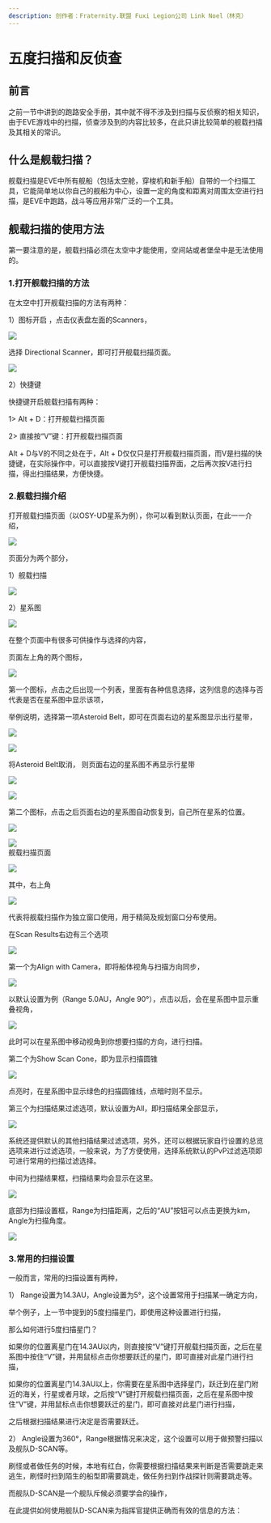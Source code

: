 ```yaml
---
description: 创作者：Fraternity.联盟 Fuxi Legion公司 Link Noel（林克）
---
```


# 五度扫描和反侦查

## 前言

之前一节中讲到的跑路安全手册，其中就不得不涉及到扫描与反侦察的相关知识，由于EVE游戏中的扫描，侦查涉及到的内容比较多，在此只讲比较简单的舰载扫描及其相关的常识。

## 什么是舰载扫描？

舰载扫描是EVE中所有舰船（包括太空舱，穿梭机和新手船）自带的一个扫描工具，它能简单地以你自己的舰船为中心，设置一定的角度和距离对周围太空进行扫描，是EVE中跑路，战斗等应用非常广泛的一个工具。

## 舰载扫描的使用方法

第一要注意的是，舰载扫描必须在太空中才能使用，空间站或者堡垒中是无法使用的。

### 1.打开舰载扫描的方法

在太空中打开舰载扫描的方法有两种：

1）图标开启 ，点击仪表盘左面的Scanners，

![](../.gitbook/assets/1%20%284%29.png)

选择 Directional Scanner，即可打开舰载扫描页面。

![](../.gitbook/assets/2%20%282%29.png)

2）快捷键

快捷键开启舰载扫描有两种：

1&gt; Alt + D：打开舰载扫描页面

2&gt; 直接按“V”键：打开舰载扫描页面

Alt + D与V的不同之处在于，Alt + D仅仅只是打开舰载扫描页面，而V是扫描的快捷键，在实际操作中，可以直接按V键打开舰载扫描界面，之后再次按V进行扫描，得出扫描结果，方便快捷。

### 2.舰载扫描介绍

打开舰载扫描页面（以OSY-UD星系为例），你可以看到默认页面，在此一一介绍，

![](../.gitbook/assets/3%20%282%29.png)

页面分为两个部分，

1）舰载扫描

![](../.gitbook/assets/4%20%282%29.png)

2）星系图

![](../.gitbook/assets/5%20%282%29.png)

在整个页面中有很多可供操作与选择的内容，

页面左上角的两个图标，

![](../.gitbook/assets/6%20%281%29.png)

第一个图标，点击之后出现一个列表，里面有各种信息选择，这列信息的选择与否代表是否在星系图中显示该项，

举例说明，选择第一项Asteroid Belt，即可在页面右边的星系图显示出行星带，

![](../.gitbook/assets/7.png)

![](../.gitbook/assets/8.png)

将Asteroid Belt取消， 则页面右边的星系图不再显示行星带

![](../.gitbook/assets/9.png)

![](../.gitbook/assets/10.png)

第二个图标，点击之后页面右边的星系图自动恢复到，自己所在星系的位置。

![](../.gitbook/assets/11.png)

![](file:///C:/Users/ZY/AppData/Local/Temp/msohtmlclip1/01/clip_image022.jpg)  
舰载扫描页面

![](../.gitbook/assets/12.png)

其中，右上角

![](../.gitbook/assets/13.png)

代表将舰载扫描作为独立窗口使用，用于精简及规划窗口分布使用。

在Scan Results右边有三个选项

![](../.gitbook/assets/14.png)

第一个为Align with Camera，即将船体视角与扫描方向同步，

![](../.gitbook/assets/15.png)

以默认设置为例（Range 5.0AU，Angle 90°），点击以后，会在星系图中显示重叠视角，

![](../.gitbook/assets/16.png)

此时可以在星系图中移动视角到你想要扫描的方向，进行扫描。

第二个为Show Scan Cone，即为显示扫描圆锥

![](../.gitbook/assets/17.png)

点亮时，在星系图中显示绿色的扫描圆锥线，点暗时则不显示。

第三个为扫描结果过滤选项，默认设置为All，即扫描结果全部显示，

![](../.gitbook/assets/18.png)

系统还提供默认的其他扫描结果过滤选项，另外，还可以根据玩家自行设置的总览选项来进行过滤选项，一般来说，为了方便使用，选择系统默认的PvP过滤选项即可进行常用的扫描过滤选择。

中间为扫描结果框，扫描结果均会显示在这里。

![](../.gitbook/assets/19.png)

底部为扫描设置框，Range为扫描距离，之后的“AU”按钮可以点击更换为km，Angle为扫描角度。

![](../.gitbook/assets/20.png)

### 3.常用的扫描设置

一般而言，常用的扫描设置有两种，

1） Range设置为14.3AU，Angle设置为5°，这个设置常用于扫描某一确定方向，

举个例子，上一节中提到的5度扫描星门，即使用这种设置进行扫描，

那么如何进行5度扫描星门？

如果你的位置离星门在14.3AU以内，则直接按“V”键打开舰载扫描页面，之后在星系图中按住“V”键，并用鼠标点击你想要跃迁的星门，即可直接对此星门进行扫描，

如果你的位置离星门14.3AU以上，你需要在星系图中选择星门，跃迁到在星门附近的海关，行星或者月球，之后按“V”键打开舰载扫描页面，之后在星系图中按住“V”键，并用鼠标点击你想要跃迁的星门，即可直接对此星门进行扫描，

之后根据扫描结果进行决定是否需要跃迁。

2） Angle设置为360°，Range根据情况来决定，这个设置可以用于做预警扫描以及舰队D-SCAN等。

刷怪或者做任务的时候，本地有红白，你需要根据扫描结果来判断是否需要跳走来逃生，刷怪时扫到陌生的船型即需要跳走，做任务扫到作战探针则需要跳走等。

而舰队D-SCAN是一个舰队斥候必须要学会的操作，

在此提供如何使用舰队D-SCAN来为指挥官提供正确而有效的信息的方法：

